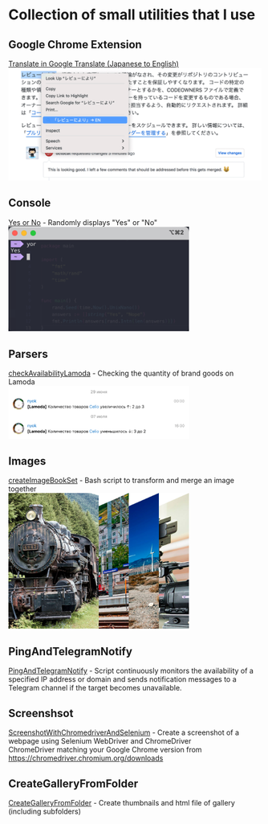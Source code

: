 # Collection of small utilities that I use

## Google Chrome Extension
[Translate in Google Translate (Japanese to English)](https://github.com/nyok/Utilities/tree/main/Google%20Chrome/Extensions/translateInGoogleTranslateJpToEn)
<br>
<img src="docs/screenshot_translateInGoogleTranslateJpToEn.png" alt="Screenshot" width="830">

## Console
[Yes or No](https://github.com/nyok/Utilities/tree/main/Console/YesOrNo) - Randomly displays "Yes" or "No"
<br>
<img src="docs/screenshot_yesOrNo.png" alt="Screenshot" width="360">

## Parsers
[checkAvailabilityLamoda](https://github.com/nyok/Utilities/tree/main/checkAvailabilityLamoda) - Checking the quantity of brand goods on Lamoda
<br>
<img src="docs/screenshot_checkAvailabilityLamoda.png" alt="Screenshot" width="360">

## Images
[createImageBookSet](https://github.com/nyok/Utilities/tree/main/Images/createImageBookSet) - Bash script to transform and merge an image together
<br>
<img src="docs/screenshot_createImageBookSet.jpg" alt="Screenshot" width="360">

## PingAndTelegramNotify
[PingAndTelegramNotify](https://github.com/nyok/Utilities/tree/main/PingAndTelegramNotify) - Script continuously monitors the availability of a specified IP address or domain and sends notification messages to a Telegram channel if the target becomes unavailable.

## Screenshsot
[ScreenshotWithChromedriverAndSelenium](https://github.com/nyok/Utilities/tree/main/ScreenshotWithChromedriverAndSelenium) - Create a screenshot of a webpage using Selenium WebDriver and ChromeDriver
<br>ChromeDriver matching your Google Chrome version from https://chromedriver.chromium.org/downloads

## CreateGalleryFromFolder
[CreateGalleryFromFolder](https://github.com/nyok/Utilities/tree/main/CreateGalleryFromFolder) - Create thumbnails and html file of gallery (including subfolders)

